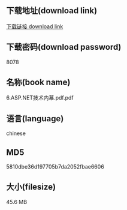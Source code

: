 ## 下载地址(download link)
[下载链接 download link](https://voluble-croquembouche-d321dc.netlify.app/?s=6.ASP.NET%E6%8A%80%E6%9C%AF%E5%86%85%E5%B9%95.pdf)

## 下载密码(download password)
8078

## 名称(book name)
6.ASP.NET技术内幕.pdf.pdf

## 语言(language)
chinese

## MD5
5810dbe36d197705b7da2052fbae6606

## 大小(filesize)
45.6 MB
